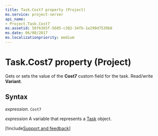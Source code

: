 ```yaml
---
title: Task.Cost7 property (Project)
ms.service: project-server
api_name:
- Project.Task.Cost7
ms.assetid: 50f6365f-5605-c302-34fb-1e299d7539b8
ms.date: 06/08/2017
ms.localizationpriority: medium
---
```



# Task.Cost7 property (Project)

Gets or sets the value of the **Cost7** custom field for the task. Read/write **Variant**.


## Syntax

_expression_. `Cost7`

_expression_ A variable that represents a [Task](./Project.Task.md) object.

[!include[Support and feedback](~/includes/feedback-boilerplate.md)]